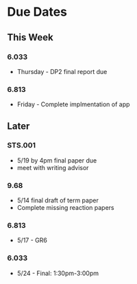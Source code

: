 # Due Dates

## This Week

### 6.033
- Thursday - DP2 final report due

### 6.813
- Friday - Complete implmentation of app


## Later

### STS.001
- 5/19 by 4pm final paper due
- meet with writing advisor

### 9.68
- 5/14 final draft of term paper
- Complete missing reaction papers

### 6.813
- 5/17 - GR6

### 6.033
- 5/24 - Final: 1:30pm-3:00pm 
